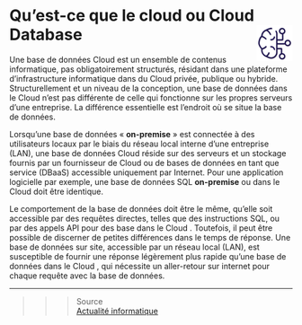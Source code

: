 # **Qu’est-ce que le cloud ou Cloud Database** <a href="../"><img src="../../assets/bi.svg" alt="Business intelligence" align="right" height="64px"></a>
Une base de données Cloud est un ensemble de contenus informatique, pas obligatoirement structurés, résidant dans une plateforme d’infrastructure informatique dans du Cloud privée, publique ou hybride. Structurellement et un niveau de la conception, une base de données dans le Cloud n’est pas différente de celle qui fonctionne sur les propres serveurs d’une entreprise. La différence essentielle est l’endroit où se situe la base de données.

Lorsqu’une base de données « __on-premise__ » est connectée à des utilisateurs locaux par le biais du réseau local interne d’une entreprise (LAN), une base de données Cloud réside sur des serveurs et un stockage fournis par un fournisseur de Cloud ou de bases de données en tant que service (DBaaS) accessible uniquement par Internet. Pour une application logicielle par exemple, une base de données SQL __on-premise__ ou dans le Cloud doit être identique.

Le comportement de la base de données doit être le même, qu’elle soit accessible par des requêtes directes, telles que des instructions SQL, ou par des appels API pour des base dans le Cloud . Toutefois, il peut être possible de discerner de petites différences dans le temps de réponse. Une base de données sur site, accessible par un réseau local (LAN), est susceptible de fournir une réponse légèrement plus rapide qu’une base de données dans le Cloud , qui nécessite un aller-retour sur internet pour chaque requête avec la base de données.

___
>>> Source  
[Actualité informatique](https://actualiteinformatique.fr/cloud/definition-cloud-database)